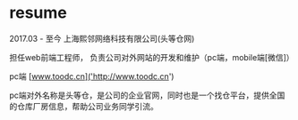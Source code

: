 # resume



2017.03 - 至今 上海熙邻网络科技有限公司(头等仓网)

担任web前端工程师， 负责公司对外网站的开发和维护（pc端，mobile端[微信]）

pc端 [www.toodc.cn]('http://www.toodc.cn')

pc端对外名称是头等仓，是公司的企业官网，同时也是一个找仓平台，提供全国的仓库厂房信息，帮助公司业务同学引流。
